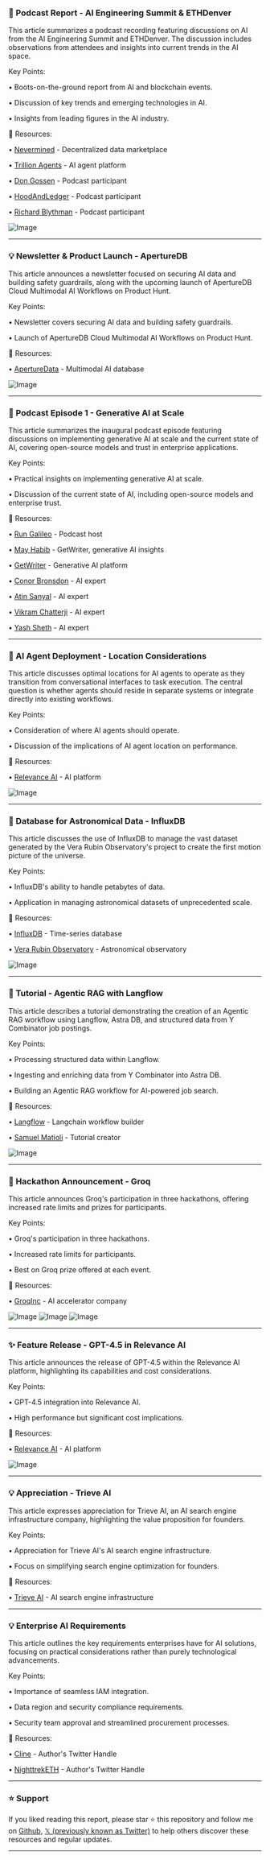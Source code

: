 ### 🤖 Podcast Report - AI Engineering Summit & ETHDenver

This article summarizes a podcast recording featuring discussions on AI from the AI Engineering Summit and ETHDenver.  The discussion includes observations from attendees and insights into current trends in the AI space.

Key Points:

• Boots-on-the-ground report from AI and blockchain events.

• Discussion of key trends and emerging technologies in AI.

• Insights from leading figures in the AI industry.


🔗 Resources:

• [Nevermined](https://x.com/Nevermined_io) - Decentralized data marketplace

• [Trillion Agents](https://x.com/trillionagents) - AI agent platform

• [Don Gossen](https://x.com/dongossen) - Podcast participant

• [HoodAndLedger](https://x.com/HoodAndLedger) - Podcast participant

• [Richard Blythman](https://x.com/richardblythman) - Podcast participant

![Image](https://pbs.twimg.com/amplify_video_thumb/1895621357922041856/img/OeFpQht8BW_DTWDa.jpg)


---

### 💡 Newsletter & Product Launch - ApertureDB

This article announces a newsletter focused on securing AI data and building safety guardrails, along with the upcoming launch of ApertureDB Cloud Multimodal AI Workflows on Product Hunt.

Key Points:

• Newsletter covers securing AI data and building safety guardrails.

• Launch of ApertureDB Cloud Multimodal AI Workflows on Product Hunt.


🔗 Resources:

• [ApertureData](https://x.com/ApertureData) - Multimodal AI database

![Image](https://pbs.twimg.com/media/Gk6h962WkAAdmqr?format=jpg&name=small)


---

### 🤖 Podcast Episode 1 - Generative AI at Scale

This article summarizes the inaugural podcast episode featuring discussions on implementing generative AI at scale and the current state of AI, covering open-source models and trust in enterprise applications.

Key Points:

• Practical insights on implementing generative AI at scale.

• Discussion of the current state of AI, including open-source models and enterprise trust.


🔗 Resources:

• [Run Galileo](https://x.com/rungalileo) - Podcast host

• [May Habib](https://x.com/may_habib) - GetWriter, generative AI insights

• [GetWriter](https://x.com/Get_Writer) - Generative AI platform

• [Conor Bronsdon](https://x.com/ConorBronsdon) - AI expert

• [Atin Sanyal](https://x.com/atinsanyal) - AI expert

• [Vikram Chatterji](https://x.com/vikramchatterji) - AI expert

• [Yash Sheth](https://x.com/YashSheth46) - AI expert


---

### 🤖 AI Agent Deployment - Location Considerations

This article discusses optimal locations for AI agents to operate as they transition from conversational interfaces to task execution.  The central question is whether agents should reside in separate systems or integrate directly into existing workflows.


Key Points:

•  Consideration of where AI agents should operate.

•  Discussion of the implications of AI agent location on performance.


🔗 Resources:

• [Relevance AI](https://x.com/RelevanceAI_) - AI platform

![Image](https://pbs.twimg.com/ext_tw_video_thumb/1895363073717755904/pu/img/BaU9hESXrY6Yoejf.jpg)


---

### 🤖  Database for Astronomical Data - InfluxDB

This article discusses the use of InfluxDB to manage the vast dataset generated by the Vera Rubin Observatory's project to create the first motion picture of the universe.

Key Points:

•  InfluxDB's ability to handle petabytes of data.

•  Application in managing astronomical datasets of unprecedented scale.


🔗 Resources:

• [InfluxDB](https://x.com/InfluxDB) - Time-series database

• [Vera Rubin Observatory](https://x.com/VRubinObs) - Astronomical observatory


![Image](https://pbs.twimg.com/media/Gk5XIIDWUAEiFhr?format=jpg&name=small)


---

### 🤖 Tutorial - Agentic RAG with Langflow

This article describes a tutorial demonstrating the creation of an Agentic RAG workflow using Langflow, Astra DB, and structured data from Y Combinator job postings.

Key Points:

•  Processing structured data within Langflow.

•  Ingesting and enriching data from Y Combinator into Astra DB.

•  Building an Agentic RAG workflow for AI-powered job search.



🔗 Resources:

• [Langflow](https://x.com/langflow_ai) - Langchain workflow builder

• [Samuel Matioli](https://x.com/samuelmatioli) - Tutorial creator


![Image](https://pbs.twimg.com/media/Gk4eI7QbcAAGzkI?format=jpg&name=small)


---

### 🚀 Hackathon Announcement - Groq

This article announces Groq's participation in three hackathons, offering increased rate limits and prizes for participants.

Key Points:

• Groq's participation in three hackathons.

• Increased rate limits for participants.

• Best on Groq prize offered at each event.



🔗 Resources:

• [GroqInc](https://x.com/GroqInc) - AI accelerator company

![Image](https://pbs.twimg.com/media/Gk4exXiW4AAi3ZX?format=png&name=900x900)
![Image](https://pbs.twimg.com/media/Gk4exjFXIAA0__b?format=jpg&name=small)
![Image](https://pbs.twimg.com/media/Gk4extNXMAAOFKA?format=png&name=360x360)


---

### ✨ Feature Release - GPT-4.5 in Relevance AI

This article announces the release of GPT-4.5 within the Relevance AI platform, highlighting its capabilities and cost considerations.

Key Points:

• GPT-4.5 integration into Relevance AI.

•  High performance but significant cost implications.



🔗 Resources:

• [Relevance AI](https://x.com/RelevanceAI_) - AI platform

![Image](https://pbs.twimg.com/media/Gk2aYuwWcAAWHwf?format=jpg&name=small)


---

### 💡 Appreciation - Trieve AI

This article expresses appreciation for Trieve AI, an AI search engine infrastructure company, highlighting the value proposition for founders.

Key Points:

• Appreciation for Trieve AI's AI search engine infrastructure.

• Focus on simplifying search engine optimization for founders.


🔗 Resources:

• [Trieve AI](https://x.com/trieveai) - AI search engine infrastructure


---

### 💡 Enterprise AI Requirements

This article outlines the key requirements enterprises have for AI solutions, focusing on practical considerations rather than purely technological advancements.

Key Points:

•  Importance of seamless IAM integration.

•  Data region and security compliance requirements.

•  Security team approval and streamlined procurement processes.


🔗 Resources:

• [Cline](https://x.com/cline) - Author's Twitter Handle

• [NighttrekETH](https://x.com/NighttrekETH) - Author's Twitter Handle


---

### ⭐️ Support

If you liked reading this report, please star ⭐️ this repository and follow me on [Github](https://github.com/Drix10), [𝕏 (previously known as Twitter)](https://x.com/DRIX_10_) to help others discover these resources and regular updates.

---